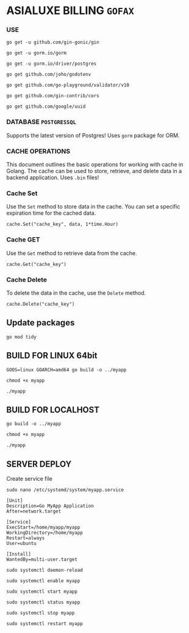 # ASIALUXE BILLING ````GOFAX````

### USE
```
go get -u github.com/gin-gonic/gin
```
```
go get -u gorm.io/gorm
```
```
go get -u gorm.io/driver/postgres
```
```
go get github.com/joho/godotenv
```
```
go get github.com/go-playground/validator/v10
```
```
go get github.com/gin-contrib/cors
```
```
go get github.com/google/uuid
```

### DATABASE `POSTGRESSQL`
Supports the latest version of Postgres!
Uses `gorm` package for ORM.

### CACHE OPERATIONS
This document outlines the basic operations for working with cache in Golang. The cache can be used to store, retrieve, and delete data in a backend application.
Uses `.bin` files!
### Cache Set
Use the `Set` method to store data in the cache. You can set a specific expiration time for the cached data.
```
cache.Set("cache_key", data, 1*time.Hour)
```
### Cache GET
Use the `Get` method to retrieve data from the cache.
```
cache.Get("cache_key")
```
### Cache Delete
To delete the data in the cache, use the `Delete` method.
```
cache.Delete("cache_key")
```
## Update packages
```
go mod tidy
```
## BUILD FOR LINUX 64bit
```
GOOS=linux GOARCH=amd64 go build -o ../myapp
```
```
chmod +x myapp
```
```
./myapp 
```
## BUILD FOR LOCALHOST
```
go build -o ../myapp
```
```
chmod +x myapp
```
```
./myapp 
```

## SERVER DEPLOY
Create service file
```
sudo nano /etc/systemd/system/myapp.service
```

```
[Unit]
Description=Go MyApp Application
After=network.target

[Service]
ExecStart=/home/myapp/myapp
WorkingDirectory=/home/myapp
Restart=always
User=ubuntu

[Install]
WantedBy=multi-user.target
```
```
sudo systemctl daemon-reload
```
```
sudo systemctl enable myapp
```
```
sudo systemctl start myapp
```
```
sudo systemctl status myapp
```
```
sudo systemctl stop myapp
```
```
sudo systemctl restart myapp
```